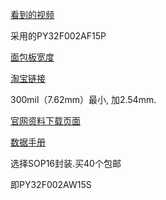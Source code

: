 [看到的视频](https://www.bilibili.com/video/BV1vh4y1g76T/?spm_id_from=333.337.search-card.all.click&vd_source=188a5e02d520f745e2a0cd650b30aa4b)

采用的PY32F002AF15P

[面包板宽度](https://blog.csdn.net/zhuoqingjoking97298/article/details/122937547)

[淘宝链接](https://item.taobao.com/item.htm?abbucket=6&id=692929372118&ns=1&priceTId=2147813f17269268095625165e8932&skuId=5175314259249&spm=a21n57.1.item.2.3a5f523cmPg3hL&utparam=%7B%22aplus_abtest%22%3A%22a3def86000045d8c01ea26012135108b%22%7D)

300mil（7.62mm）最小, 加2.54mm.

[官网资料下载页面](https://www.puyasemi.com/py32_xilie.html#common)

[数据手册](https://www.puyasemi.com/download_path/%E6%95%B0%E6%8D%AE%E6%89%8B%E5%86%8C/MCU%20%E5%BE%AE%E5%A4%84%E7%90%86%E5%99%A8/PY32F002A%E7%B3%BB%E5%88%97%E6%95%B0%E6%8D%AE%E6%89%8B%E5%86%8C_V1.1.pdf)

选择SOP16封装.买40个包邮

即PY32F002AW15S

